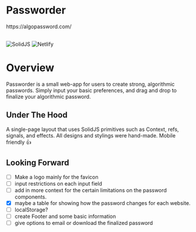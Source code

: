 <h1>Passworder</h1>
https://algopassword.com/ 
<br/>
<br/>

![SolidJS](https://img.shields.io/badge/-SolidJS-blue?style=for-the-badge)
![Netlify](https://img.shields.io/badge/-Netlify-%2300C7B7?style=for-the-badge)

# Overview

Passworder is a small web-app for users to create strong, algorithmic passwords. Simply input your basic preferences, and drag and drop to finalize your algorithmic password.

## Under The Hood

A single-page layout that uses SolidJS primitives such as Context, refs, signals, and effects. All designs and stylings were hand-made. Mobile friendly 👍

## Looking Forward
- [ ] Make a logo mainly for the favicon
- [ ] input restrictions on each input field
- [ ] add in more context for the certain limitations on the password components.
- [x] maybe a table for showing how the password changes for each website. 
- [ ] localStorage?
- [ ] create Footer and some basic information
- [ ] give options to email or download the finalized password
